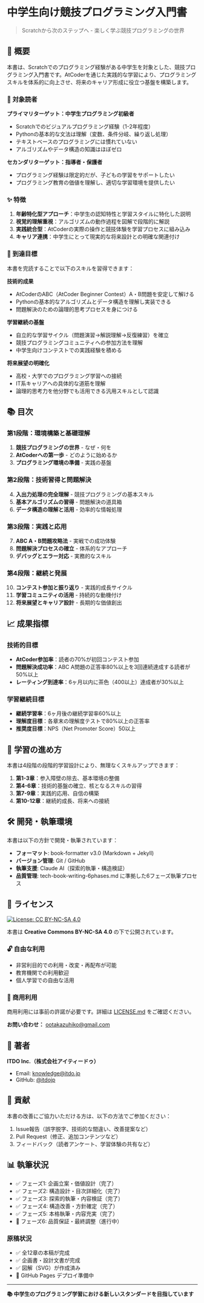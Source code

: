# 中学生向け競技プログラミング入門書

> Scratchから次のステップへ - 楽しく学ぶ競技プログラミングの世界

## 📖 概要

本書は、Scratchでのプログラミング経験がある中学生を対象とした、競技プログラミング入門書です。AtCoderを通じた実践的な学習により、プログラミングスキルを体系的に向上させ、将来のキャリア形成に役立つ基盤を構築します。

### 🎯 対象読者

**プライマリターゲット：中学生プログラミング初級者**
- Scratchでのビジュアルプログラミング経験（1-2年程度）
- Pythonの基本的な文法は理解（変数、条件分岐、繰り返し処理）
- テキストベースのプログラミングには慣れていない
- アルゴリズムやデータ構造の知識はほぼゼロ

**セカンダリターゲット：指導者・保護者**
- プログラミング経験は限定的だが、子どもの学習をサポートしたい
- プログラミング教育の価値を理解し、適切な学習環境を提供したい

### ✨ 特徴

1. **年齢特化型アプローチ**：中学生の認知特性と学習スタイルに特化した説明
2. **視覚的理解重視**：アルゴリズムの動作過程を図解で段階的に解説
3. **実践統合型**：AtCoderの実際の操作と競技体験を学習プロセスに組み込み
4. **キャリア連携**：中学生にとって現実的な将来設計との明確な関連付け

### 🎯 到達目標

本書を完読することで以下のスキルを習得できます：

**技術的成果**
- AtCoderのABC（AtCoder Beginner Contest）A・B問題を安定して解ける
- Pythonの基本的なアルゴリズムとデータ構造を理解し実装できる
- 問題解決のための論理的思考プロセスを身につける

**学習継続の基盤**
- 自立的な学習サイクル（問題演習→解説理解→反復練習）を確立
- 競技プログラミングコミュニティへの参加方法を理解
- 中学生向けコンテストでの実践経験を積める

**将来展望の明確化**
- 高校・大学でのプログラミング学習への接続
- IT系キャリアへの具体的な道筋を理解
- 論理的思考力を他分野でも活用できる汎用スキルとして認識

## 📚 目次

### 第1段階：環境構築と基礎理解
1. **競技プログラミングの世界** - なぜ・何を
2. **AtCoderへの第一歩** - どのように始めるか
3. **プログラミング環境の準備** - 実践の基盤

### 第2段階：技術習得と問題解決
4. **入出力処理の完全理解** - 競技プログラミングの基本スキル
5. **基本アルゴリズムの習得** - 問題解決の道具箱
6. **データ構造の理解と活用** - 効率的な情報処理

### 第3段階：実践と応用
7. **ABC A・B問題攻略法** - 実戦での成功体験
8. **問題解決プロセスの確立** - 体系的なアプローチ
9. **デバッグとエラー対応** - 実務的なスキル

### 第4段階：継続と発展
10. **コンテスト参加と振り返り** - 実践的成長サイクル
11. **学習コミュニティの活用** - 持続的な動機付け
12. **将来展望とキャリア設計** - 長期的な価値創出

## 📈 成果指標

### 技術的目標
- **AtCoder参加率**：読者の70%が初回コンテスト参加
- **問題解決成功率**：ABC A問題の正答率80%以上を3回連続達成する読者が50%以上
- **レーティング到達率**：6ヶ月以内に茶色（400以上）達成者が30%以上

### 学習継続目標
- **継続学習率**：6ヶ月後の継続学習率60%以上
- **理解度目標**：各章末の理解度テストで80%以上の正答率
- **推奨度目標**：NPS（Net Promoter Score）50以上

## 🚀 学習の進め方

本書は4段階の段階的学習設計により、無理なくスキルアップできます：

1. **第1-3章**：参入障壁の除去、基本環境の整備
2. **第4-6章**：技術的基盤の確立、核となるスキルの習得
3. **第7-9章**：実践的応用、自信の構築
4. **第10-12章**：継続的成長、将来への接続

## 🛠️ 開発・執筆環境

本書は以下の方針で開発・執筆されています：

- **フォーマット**: book-formatter v3.0 (Markdown + Jekyll)
- **バージョン管理**: Git / GitHub
- **執筆支援**: Claude AI（探索的執筆・構造検証）
- **品質管理**: tech-book-writing-6phases.md に準拠した6フェーズ執筆プロセス

## 📄 ライセンス

[![License: CC BY-NC-SA 4.0](https://img.shields.io/badge/License-CC%20BY--NC--SA%204.0-lightgrey.svg)](https://creativecommons.org/licenses/by-nc-sa/4.0/)

本書は **Creative Commons BY-NC-SA 4.0** の下で公開されています。

### 🔓 自由な利用
- 非営利目的での利用・改変・再配布が可能
- 教育機関での利用歓迎
- 個人学習での自由な活用

### 💼 商用利用
商用利用には事前の許諾が必要です。詳細は [LICENSE.md](LICENSE.md) をご確認ください。

**お問い合わせ：** [ootakazuhiko@gmail.com](mailto:ootakazuhiko@gmail.com)

## 👥 著者

**ITDO Inc.（株式会社アイティードゥ）**
- Email: knowledge@itdo.jp
- GitHub: [@itdojp](https://github.com/itdojp)

## 🤝 貢献

本書の改善にご協力いただける方は、以下の方法でご参加ください：

1. Issue報告（誤字脱字、技術的な間違い、改善提案など）
2. Pull Request（修正、追加コンテンツなど）
3. フィードバック（読者アンケート、学習体験の共有など）

## 📊 執筆状況

- ✅ フェーズ1: 企画立案・価値設計（完了）
- ✅ フェーズ2: 構造設計・目次詳細化（完了）
- ✅ フェーズ3: 探索的執筆・内容検証（完了）
- ✅ フェーズ4: 構造改善・方針確定（完了）
- ✅ フェーズ5: 本格執筆・内容充実（完了）
- 🚧 フェーズ6: 品質保証・最終調整（進行中）

### 原稿状況
- ✅ 全12章の本稿が完成
- ✅ 企画書・設計文書が完成
- ✅ 図解（SVG）が作成済み
- 🚧 GitHub Pages デプロイ準備中

---

**📚 中学生のプログラミング学習における新しいスタンダードを目指しています**